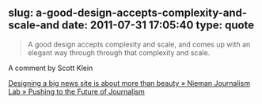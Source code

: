 slug: a-good-design-accepts-complexity-and-scale-and
date: 2011-07-31 17:05:40
type: quote
---

> A good design accepts complexity and scale, and comes up with an elegant way through through that complexity and scale.

A comment by Scott Klein

 [Designing a big news site is about more than beauty » Nieman Journalism Lab » Pushing to the Future of Journalism](http://www.niemanlab.org/2011/07/designing-a-big-news-site-is-about-more-than-beauty/#disqus_thread)
